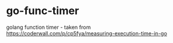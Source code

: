 # go-func-timer
golang function timer - taken from https://coderwall.com/p/cp5fya/measuring-execution-time-in-go
